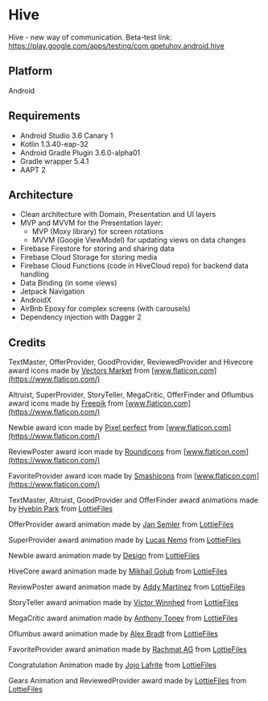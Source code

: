 # Hive
Hive - new way of communication. Beta-test link: https://play.google.com/apps/testing/com.gpetuhov.android.hive

## Platform
Android

## Requirements
* Android Studio 3.6 Canary 1
* Kotlin 1.3.40-eap-32
* Android Gradle Plugin 3.6.0-alpha01
* Gradle wrapper 5.4.1
* AAPT 2

## Architecture
* Clean architecture with Domain, Presentation and UI layers
* MVP and MVVM for the Presentation layer:
    * MVP (Moxy library) for screen rotations
    * MVVM (Google ViewModel) for updating views on data changes
* Firebase Firestore for storing and sharing data
* Firebase Cloud Storage for storing media
* Firebase Cloud Functions (code in HiveCloud repo) for backend data handling
* Data Binding (in some views)
* Jetpack Navigation
* AndroidX
* AirBnb Epoxy for complex screens (with carousels)
* Dependency injection with Dagger 2

## Credits
TextMaster, OfferProvider, GoodProvider, ReviewedProvider and Hivecore award icons made by [Vectors Market](https://www.flaticon.com/authors/vectors-market) from [www.flaticon.com](https://www.flaticon.com/)

Altruist, SuperProvider, StoryTeller, MegaCritic, OfferFinder and Oflumbus award icons made by [Freepik](https://www.freepik.com/) from [www.flaticon.com](https://www.flaticon.com/)

Newbie award icon made by [Pixel perfect](https://www.flaticon.com/authors/pixel-perfect) from [www.flaticon.com](https://www.flaticon.com/)

ReviewPoster award icon made by [Roundicons](https://www.flaticon.com/authors/roundicons) from [www.flaticon.com](https://www.flaticon.com/)

FavoriteProvider award icon made by [Smashicons](https://www.flaticon.com/authors/smashicons) from [www.flaticon.com](https://www.flaticon.com/)

TextMaster, Altruist, GoodProvider and OfferFinder award animations made by [Hyebin Park](https://lottiefiles.com/smoothy.co) from [LottieFiles](https://lottiefiles.com/)

OfferProvider award animation made by [Jan Semler](https://lottiefiles.com/user/141) from [LottieFiles](https://lottiefiles.com/)

SuperProvider award animation made by [Lucas Nemo](https://lottiefiles.com/LucasNemo) from [LottieFiles](https://lottiefiles.com/)

Newbie award animation made by [Design](https://lottiefiles.com/designSquadRunner) from [LottieFiles](https://lottiefiles.com/)

HiveCore award animation made by [Mikhail Golub](https://lottiefiles.com/mihail) from [LottieFiles](https://lottiefiles.com/)

ReviewPoster award animation made by [Addy Martinez](https://lottiefiles.com/addymartinez) from [LottieFiles](https://lottiefiles.com/)

StoryTeller award animation made by [Victor Winnhed](https://lottiefiles.com/victorw) from [LottieFiles](https://lottiefiles.com/)

MegaCritic award animation made by [Anthony Tonev](https://lottiefiles.com/Spinne) from [LottieFiles](https://lottiefiles.com/)

Oflumbus award animation made by [Alex Bradt](https://lottiefiles.com/Alexbradt.com) from [LottieFiles](https://lottiefiles.com/)

FavoriteProvider award animation made by [Rachmat AG](https://lottiefiles.com/user/57803) from [LottieFiles](https://lottiefiles.com/)

Congratulation Animation made by [Jojo Lafrite](https://lottiefiles.com/jojolafrite) from [LottieFiles](https://lottiefiles.com/)

Gears Animation and ReviewedProvider award made by [LottieFiles](https://lottiefiles.com/lottiefiles) from [LottieFiles](https://lottiefiles.com/)